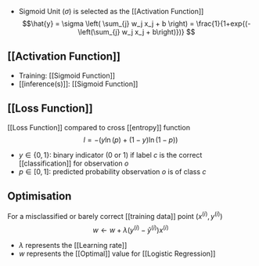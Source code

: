 - Sigmoid Unit ($\sigma$) is selected as the [[Activation Function]]
$$\hat{y} = \sigma \left( \sum_{j} w_j x_j + b \right)
= \frac{1}{1+exp{(-\left(\sum_{j} w_j x_j + b\right)})}
$$
## [[Activation Function]] 
- Training: [[Sigmoid Function]]
- [[inference(s)]]: [[Sigmoid Function]]
## [[Loss Function]]
[[Loss Function]] compared to cross [[entropy]] function
$$l = -(y \ln(p) + (1 - y) \ln(1 - p))$$
- $y\in \{0,1\}$: binary indicator (0 or 1) if label $c$ is the correct [[classification]] for observation $o$
- $p \in [0,1]$: predicted probability observation $o$ is of class $c$ 
## Optimisation
For a misclassified or barely correct [[training data]] point ($x^{(i)},y^{(i)}$)
$$w\leftarrow w + \lambda (y^{(i)} -\hat {y}^{(i)} )x^{(i)}$$
- $\lambda$ represents the [[Learning rate]]
- $w$ represents the [[Optimal]] value for [[Logistic Regression]]